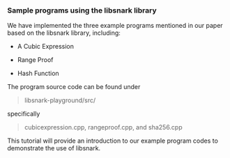### Sample programs using the libsnark library

We have implemented the three example programs mentioned in our paper based on the libsnark library, including:

* A Cubic Expression

* Range Proof

* Hash Function

The program source code can be found under&#x20;

> libsnark-playground/src/

specifically&#x20;

> cubicexpression.cpp, rangeproof.cpp, and sha256.cpp

This tutorial will provide an introduction to our example program codes to demonstrate the use of libsnark.
